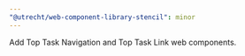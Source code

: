 ```yaml
---
"@utrecht/web-component-library-stencil": minor
---
```


Add Top Task Navigation and Top Task Link web components.
